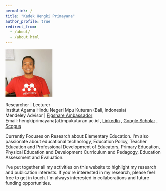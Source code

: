 ```yaml
---
permalink: /
title: "Kadek Hengki Primayana"
author_profile: true
redirect_from: 
  - /about/
  - /about.html
---
```


<img src="/images/hengkipict.png" width="150">

Researcher | Lecturer <br>
Institut Agama Hindu Negeri Mpu Kuturan (Bali, Indonesia) <br>
Mendeley Advisor | [Figshare Ambassador](https://figshare.com/authors/Kadek_Hengki_Primayana/9263255) <br>
Email: hengkiprimayana{at}mpukuturan.ac.id , [LinkedIn](https://www.linkedin.com/in/hengkiprimayana) , [Google Scholar](https://scholar.google.co.id/citations?hl=en&user=c5w-oRIAAAAJ) ,
[Scopus](https://www.scopus.com/authid/detail.uri?authorId=57219776192) <br>

Currently Focuses on Research about Elementary Education. I'm also passionate about educational technology, Education Policy, Teacher Education and Professional Development of Educators, Primary Education, Physical Education and Development Curriculum and Pedagogy, Education Assessment and Evaluation. <br>

I've put together all my activities on this website to highlight my research and publication interests. If you're interested in my research, please feel free to get in touch. I'm always interested in collaborations and future funding opportunities.
